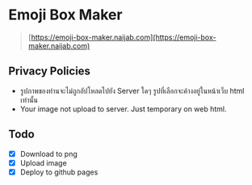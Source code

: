 # Emoji Box Maker

> [https://emoji-box-maker.naijab.com](https://emoji-box-maker.naijab.com)

## Privacy Policies

- รูปภาพของท่านจะไม่ถูกอัปโหลดไปยัง Server ใดๆ รูปที่เลือกจะค้างอยู่ในหน้าเว็บ html เท่านั้น
- Your image not upload to server. Just temporary on web html.

## Todo

- [x] Download to png
- [x] Upload image
- [x] Deploy to github pages
